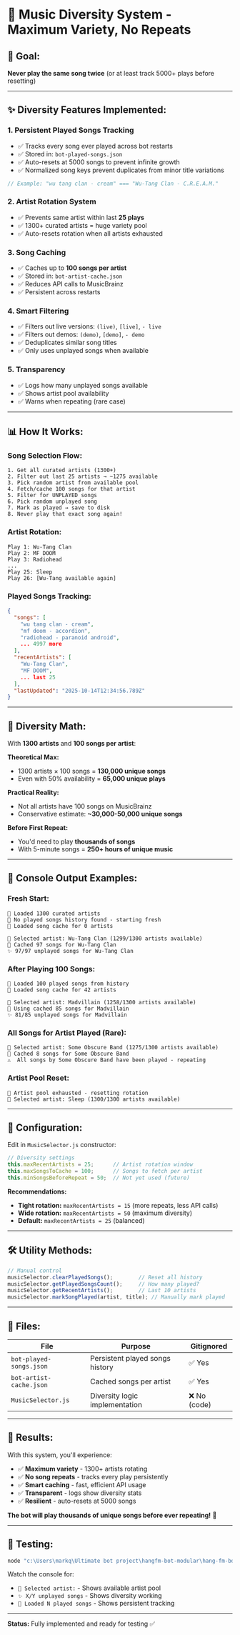 # 🎵 Music Diversity System - Maximum Variety, No Repeats

## 🎯 **Goal:**
**Never play the same song twice** (or at least track 5000+ plays before resetting)

---

## ✨ **Diversity Features Implemented:**

### 1. **Persistent Played Songs Tracking**
- ✅ Tracks every song ever played across bot restarts
- ✅ Stored in: `bot-played-songs.json`
- ✅ Auto-resets at 5000 songs to prevent infinite growth
- ✅ Normalized song keys prevent duplicates from minor title variations

```javascript
// Example: "wu tang clan - cream" === "Wu-Tang Clan - C.R.E.A.M."
```

### 2. **Artist Rotation System**
- ✅ Prevents same artist within last **25 plays**
- ✅ 1300+ curated artists = huge variety pool
- ✅ Auto-resets rotation when all artists exhausted

### 3. **Song Caching**
- ✅ Caches up to **100 songs per artist**
- ✅ Stored in: `bot-artist-cache.json`
- ✅ Reduces API calls to MusicBrainz
- ✅ Persistent across restarts

### 4. **Smart Filtering**
- ✅ Filters out live versions: `(live)`, `[live]`, `- live`
- ✅ Filters out demos: `(demo)`, `[demo]`, `- demo`
- ✅ Deduplicates similar song titles
- ✅ Only uses unplayed songs when available

### 5. **Transparency**
- ✅ Logs how many unplayed songs available
- ✅ Shows artist pool availability
- ✅ Warns when repeating (rare case)

---

## 📊 **How It Works:**

### **Song Selection Flow:**
```
1. Get all curated artists (1300+)
2. Filter out last 25 artists → ~1275 available
3. Pick random artist from available pool
4. Fetch/cache 100 songs for that artist
5. Filter for UNPLAYED songs
6. Pick random unplayed song
7. Mark as played → save to disk
8. Never play that exact song again!
```

### **Artist Rotation:**
```
Play 1: Wu-Tang Clan
Play 2: MF DOOM
Play 3: Radiohead
...
Play 25: Sleep
Play 26: [Wu-Tang available again]
```

### **Played Songs Tracking:**
```json
{
  "songs": [
    "wu tang clan - cream",
    "mf doom - accordion",
    "radiohead - paranoid android",
    ... 4997 more
  ],
  "recentArtists": [
    "Wu-Tang Clan",
    "MF DOOM",
    ... last 25
  ],
  "lastUpdated": "2025-10-14T12:34:56.789Z"
}
```

---

## 🎯 **Diversity Math:**

With **1300 artists** and **100 songs per artist**:

**Theoretical Max:**
- 1300 artists × 100 songs = **130,000 unique songs**
- Even with 50% availability = **65,000 unique plays**

**Practical Reality:**
- Not all artists have 100 songs on MusicBrainz
- Conservative estimate: **~30,000-50,000 unique songs**

**Before First Repeat:**
- You'd need to play **thousands of songs**
- With 5-minute songs = **250+ hours of unique music**

---

## 📝 **Console Output Examples:**

### **Fresh Start:**
```
🎵 Loaded 1300 curated artists
📀 No played songs history found - starting fresh
💾 Loaded song cache for 0 artists

🎲 Selected artist: Wu-Tang Clan (1299/1300 artists available)
🎵 Cached 97 songs for Wu-Tang Clan
✨ 97/97 unplayed songs for Wu-Tang Clan
```

### **After Playing 100 Songs:**
```
📀 Loaded 100 played songs from history
💾 Loaded song cache for 42 artists

🎲 Selected artist: Madvillain (1258/1300 artists available)
💾 Using cached 85 songs for Madvillain
✨ 81/85 unplayed songs for Madvillain
```

### **All Songs for Artist Played (Rare):**
```
🎲 Selected artist: Some Obscure Band (1275/1300 artists available)
🎵 Cached 8 songs for Some Obscure Band
⚠️  All songs by Some Obscure Band have been played - repeating
```

### **Artist Pool Reset:**
```
🔄 Artist pool exhausted - resetting rotation
🎲 Selected artist: Sleep (1300/1300 artists available)
```

---

## 🔧 **Configuration:**

Edit in `MusicSelector.js` constructor:

```javascript
// Diversity settings
this.maxRecentArtists = 25;      // Artist rotation window
this.maxSongsToCache = 100;      // Songs to fetch per artist
this.minSongsBeforeRepeat = 50;  // Not yet used (future)
```

**Recommendations:**
- **Tight rotation:** `maxRecentArtists = 15` (more repeats, less API calls)
- **Wide rotation:** `maxRecentArtists = 50` (maximum diversity)
- **Default:** `maxRecentArtists = 25` (balanced)

---

## 🛠️ **Utility Methods:**

```javascript
// Manual control
musicSelector.clearPlayedSongs();        // Reset all history
musicSelector.getPlayedSongsCount();     // How many played?
musicSelector.getRecentArtists();        // Last 10 artists
musicSelector.markSongPlayed(artist, title); // Manually mark played
```

---

## 📂 **Files:**

| File | Purpose | Gitignored |
|------|---------|------------|
| `bot-played-songs.json` | Persistent played songs history | ✅ Yes |
| `bot-artist-cache.json` | Cached songs per artist | ✅ Yes |
| `MusicSelector.js` | Diversity logic implementation | ❌ No (code) |

---

## 🎯 **Results:**

With this system, you'll experience:
- ✅ **Maximum variety** - 1300+ artists rotating
- ✅ **No song repeats** - tracks every play persistently
- ✅ **Smart caching** - fast, efficient API usage
- ✅ **Transparent** - logs show diversity stats
- ✅ **Resilient** - auto-resets at 5000 songs

**The bot will play thousands of unique songs before ever repeating!** 🎉

---

## 🚀 **Testing:**

```powershell
node "c:\Users\markq\Ultimate bot project\hangfm-bot-modular\hang-fm-bot.js"
```

Watch the console for:
- `🎲 Selected artist:` - Shows available artist pool
- `✨ X/Y unplayed songs` - Shows diversity working
- `📀 Loaded N played songs` - Shows persistent tracking

---

**Status:** Fully implemented and ready for testing ✅


